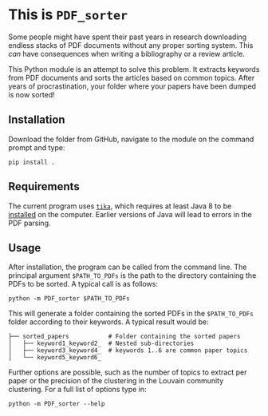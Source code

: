 # This is **`PDF_sorter`**

Some people might have spent their past years in research downloading endless stacks of PDF documents without any proper sorting system. This *can* have consequences when writing a bibliography or a review article.

This Python module is an attempt to solve this problem. It extracts keywords from PDF documents and sorts the articles based on common topics. After years of procrastination, your folder where your papers have been dumped is now sorted!

## Installation

Download the folder from GitHub, navigate to the module on the command prompt and type:

```
pip install .
```

## Requirements

The current program uses [`tika`](https://github.com/chrismattmann/tika-python), which requires at least Java 8 to be [installed](https://java.com/en/download/help/download_options.html) on the computer. Earlier versions of Java will lead to errors in the PDF parsing.

## Usage

After installation, the program can be called from the command line. The principal argument `$PATH_TO_PDFs` is the path to the directory containing the PDFs to be sorted. A typical call is as follows:

```
python -m PDF_sorter $PATH_TO_PDFs
```

This will generate a folder containing the sorted PDFs in the `$PATH_TO_PDFs` folder according to their keywords. A typical result would be:

```
├── sorted_papers           # Folder containing the sorted papers
│   ├── keyword1_keyword2_  # Nested sub-directories
│   ├── keyword3_keyword4_  # keywords 1..6 are common paper topics
│   └── keyword5_keyword6_  
```

Further options are possible, such as the number of topics to extract per paper or the precision of the clustering in the Louvain community clustering. For a full list of options type in:

```
python -m PDF_sorter --help
```